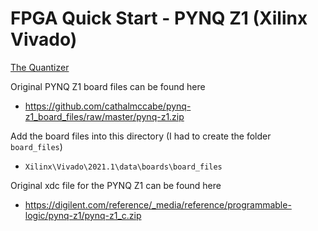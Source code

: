 # FPGA Quick Start - PYNQ Z1 (Xilinx Vivado)  

[The Quantizer](thequantizer.com)

Original PYNQ Z1 board files can be found here  
 * https://github.com/cathalmccabe/pynq-z1_board_files/raw/master/pynq-z1.zip

 
 Add the board files into this directory (I had to create the folder `board_files`)
 
 * `Xilinx\Vivado\2021.1\data\boards\board_files`  

Original xdc file for the PYNQ Z1 can be found here  
 * https://digilent.com/reference/_media/reference/programmable-logic/pynq-z1/pynq-z1_c.zip
